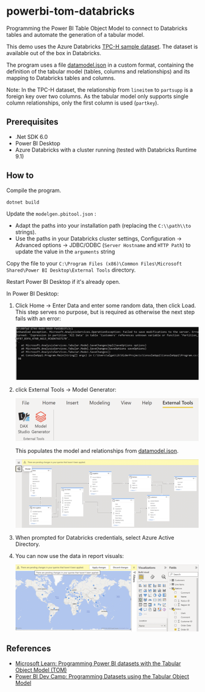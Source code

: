 # powerbi-tom-databricks
Programming the Power BI Table Object Model to connect to Databricks tables and automate the generation of a tabular model.

This demo uses the Azure Databricks [TPC-H sample dataset](https://learn.microsoft.com/azure/databricks/dbfs/databricks-datasets). The dataset is available out of the box in Databricks.

The program uses a file [datamodel.json](GenerateDatabricksTOM/datamodel.json) in a custom format, containing the definition of the tabular model (tables, columns and relationships) and its mapping to Databricks tables and columns.

Note: In the TPC-H dataset, the relationship from `lineitem` to `partsupp` is a foreign key over two columns. As the tabular model only supports single column relationships, only the first column is used (`partkey`).

## Prerequisites

- .Net SDK 6.0
- Power BI Desktop
- Azure Databricks with a cluster running (tested with Databricks Runtime 9.1)

## How to

Compile the program.

```
dotnet build
```

Update the  `modelgen.pbitool.json` :

- Adapt the paths into your installation path (replacing the `C:\\path\\to` strings).
- Use the paths in your Databricks cluster settings, Configuration -> Advanced options -> JDBC/ODBC (`Server Hostname` and `HTTP Path`) to update the value in the `arguments` string

Copy the file to your `C:\Program Files (x86)\Common Files\Microsoft Shared\Power BI Desktop\External Tools` directory.

Restart Power BI Desktop if it's already open.

In Power BI Desktop:

1. Click Home -> Enter Data and enter some random data, then click Load. This step serves no purpose, but is required as otherwise the next step fails with an error:

   ![empty-model-error](docs/empty-model-error.png)

2. click External Tools -> Model Generator:

   ![Power BI Toolbar](docs/powerbi-toolbar.png)

   This populates the model and relationships from [datamodel.json](GenerateDatabricksTOM/datamodel.json).

   ![tabular-model](docs/tabular-model.png)

3. When prompted for Databricks credentials, select Azure Active Directory.

4. You can now use the data in report visuals:

   ![powerbi-map](docs/powerbi-map.png)

## References

- [Microsoft Learn: Programming Power BI datasets with the Tabular Object Model (TOM)](https://learn.microsoft.com/analysis-services/tom/tom-pbi-datasets)
- [Power BI Dev Camp: Programming Datasets using the Tabular Object Model](https://powerbidevcamp.powerappsportals.com/sessions/session04/)
